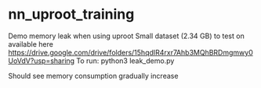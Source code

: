 # nn_uproot_training

Demo memory leak when using uproot
Small dataset (2.34 GB) to test on available here https://drive.google.com/drive/folders/15hqdIR4rxr7Ahb3MQhBRDmgmwy0UoVdV?usp=sharing
To run:
python3 leak_demo.py

Should see memory consumption gradually increase 
